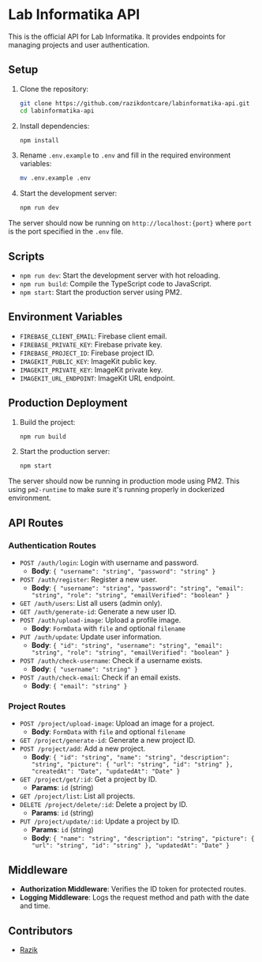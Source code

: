 # Lab Informatika API

This is the official API for Lab Informatika. It provides endpoints for managing projects and user authentication.

## Setup

1. Clone the repository:
    ```sh
    git clone https://github.com/razikdontcare/labinformatika-api.git
    cd labinformatika-api
    ```

2. Install dependencies:
    ```sh
    npm install
    ```

3. Rename `.env.example` to `.env` and fill in the required environment variables:
    ```sh
    mv .env.example .env
    ```

4. Start the development server:
    ```sh
    npm run dev
    ```

The server should now be running on `http://localhost:{port}` where `port` is the port specified in the `.env` file.

## Scripts

- `npm run dev`: Start the development server with hot reloading.
- `npm run build`: Compile the TypeScript code to JavaScript.
- `npm start`: Start the production server using PM2.

## Environment Variables

- `FIREBASE_CLIENT_EMAIL`: Firebase client email.
- `FIREBASE_PRIVATE_KEY`: Firebase private key.
- `FIREBASE_PROJECT_ID`: Firebase project ID.
- `IMAGEKIT_PUBLIC_KEY`: ImageKit public key.
- `IMAGEKIT_PRIVATE_KEY`: ImageKit private key.
- `IMAGEKIT_URL_ENDPOINT`: ImageKit URL endpoint.

## Production Deployment

1. Build the project:
    ```sh
    npm run build
    ```

2. Start the production server:
    ```sh
    npm start
    ```

The server should now be running in production mode using PM2.
This using `pm2-runtime` to make sure it's running properly in dockerized environment.

## API Routes

### Authentication Routes

- `POST /auth/login`: Login with username and password.
  - **Body**: `{ "username": "string", "password": "string" }`
- `POST /auth/register`: Register a new user.
  - **Body**: `{ "username": "string", "password": "string", "email": "string", "role": "string", "emailVerified": "boolean" }`
- `GET /auth/users`: List all users (admin only).
- `GET /auth/generate-id`: Generate a new user ID.
- `POST /auth/upload-image`: Upload a profile image.
  - **Body**: `FormData` with `file` and optional `filename`
- `PUT /auth/update`: Update user information.
  - **Body**: `{ "id": "string", "username": "string", "email": "string", "role": "string", "emailVerified": "boolean" }`
- `POST /auth/check-username`: Check if a username exists.
  - **Body**: `{ "username": "string" }`
- `POST /auth/check-email`: Check if an email exists.
  - **Body**: `{ "email": "string" }`

### Project Routes

- `POST /project/upload-image`: Upload an image for a project.
  - **Body**: `FormData` with `file` and optional `filename`
- `GET /project/generate-id`: Generate a new project ID.
- `POST /project/add`: Add a new project.
  - **Body**: `{ "id": "string", "name": "string", "description": "string", "picture": { "url": "string", "id": "string" }, "createdAt": "Date", "updatedAt": "Date" }`
- `GET /project/get/:id`: Get a project by ID.
  - **Params**: `id` (string)
- `GET /project/list`: List all projects.
- `DELETE /project/delete/:id`: Delete a project by ID.
  - **Params**: `id` (string)
- `PUT /project/update/:id`: Update a project by ID.
  - **Params**: `id` (string)
  - **Body**: `{ "name": "string", "description": "string", "picture": { "url": "string", "id": "string" }, "updatedAt": "Date" }`

## Middleware

- **Authorization Middleware**: Verifies the ID token for protected routes.
- **Logging Middleware**: Logs the request method and path with the date and time.

## Contributors

- [Razik](https://github.com/razikdontcare)

